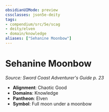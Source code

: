 ```yaml
---
obsidianUIMode: preview
cssclasses: json5e-deity
tags:
- compendium/src/5e/scag
- deity/elven
- domain/knowledge
aliases: ["Sehanine Moonbow"]
---
```

# Sehanine Moonbow
*Source: Sword Coast Adventurer's Guide p. 23* 

- **Alignment**: Chaotic Good
- **Domains**: Knowledge
- **Pantheon**: Elven
- **Symbol**: Full moon under a moonbow